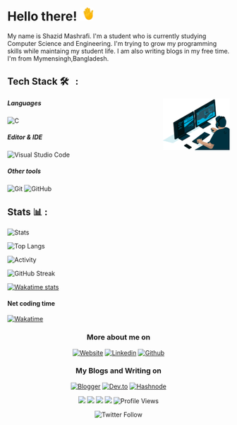 # Hello there! <img src="https://raw.githubusercontent.com/ShazidMashrafi/ShazidMashrafi/main/waving-hand.gif" width="30px" height="30px" />

My name is Shazid Mashrafi. I'm a student who is currently studying Computer Science and Engineering. I'm trying to grow my programming skills while maintaing my student life. I am also writing blogs in my free time. I'm from Mymensingh,Bangladesh.

##  Tech Stack 🛠 &nbsp; :

<img alt="Coding" width="30%" src="https://raw.githubusercontent.com/ShazidMashrafi/ShazidMashrafi/main/Assets/coding.gif" align="right"/>

##### Languages
![C](https://img.shields.io/badge/-C-333333?style=flat&logo=C)

##### Editor & IDE
![Visual Studio Code](https://img.shields.io/badge/-Visual%20Studio%20Code-333333?style=flat&logo=visual-studio-code&logoColor=007ACC)


##### Other tools
![Git](https://img.shields.io/badge/-Git-333333?style=flat&logo=git)
![GitHub](https://img.shields.io/badge/-GitHub-333333?style=flat&logo=github)

## Stats &#x1f4ca; :

![Stats](https://github-readme-stats.vercel.app/api?username=shazidMashrafi&custom_title=Overall&show_icons=true&theme=transparent&hide_rank=false&hide_border=true&count_private=true)

![Top Langs](https://github-readme-stats.vercel.app/api/top-langs/?username=ShazidMashrafi&layout=comapct&theme=transparent&hide_border=true)

![Activity](https://github-readme-activity-graph.cyclic.app/graph?username=ShazidMashrafi&custom_title=Activty&theme=github-compact&hide_border=true)

![GitHub Streak](https://github-readme-streak-stats.herokuapp.com?user=ShazidMashrafi&theme=github-dark&hide_border=true)

[![Wakatime stats](https://github-readme-stats.vercel.app/api/wakatime?username=ShazidMashrafi&custom_title=Wakatime+(Last+7+days)&layout=compact&theme=transparent&hide_rank=false&hide_border=true)](https://wakatime.com/@shazidmashrafi)


#### Net coding time
[![Wakatime](https://wakatime.com/badge/user/0a6e89fc-213a-4372-a2b6-d3df86fce603.svg)](https://wakatime.com/@shazidmashrafi)


<div align="center">

### More about me on

[![Website](https://img.shields.io/static/v1?label=&message=My+Website)](https://shazidmashrafi.com)
[![Linkedin](https://img.shields.io/static/v1?label=&message=Linkedin&logo=linkedin)](https://www.linkedin.com/in/shazidmashrafi)
[![Github](https://img.shields.io/static/v1?label=&message=Github&logo=github)](https://github.com/ShazidMashrafi)

<div/>

### My Blogs and Writing on

[![Blogger](https://img.shields.io/static/v1?label=&message=Blogger&logo=blogger&logoColor=inactive)](https://shazidmashrafi.blogspot.com/)
[![Dev.to](https://img.shields.io/static/v1?label=&message=Dev.to&logo=devdotto)](https://dev.to/shazidmashrafi)
[![Hashnode](https://img.shields.io/static/v1?label=&message=Hashnode&logo=hashnode)](https://hashnode.com/@shazidmashrafi)

<div/>

[![](https://img.shields.io/static/v1?label=&message=&color=&logo=)]()
[![](https://img.shields.io/static/v1?label=&message=&color=&logo=)]()
[![](https://img.shields.io/static/v1?label=&message=&color=&logo=)]()
[![](https://img.shields.io/static/v1?label=&message=&color=&logo=)]()
![Profile Views](https://komarev.com/ghpvc/?username=ShazidMashrafi)
</div>

![Twitter Follow](https://img.shields.io/twitter/follow/shazidmashrafi?color=inactive&label=Twitter&logoColor=inactive)